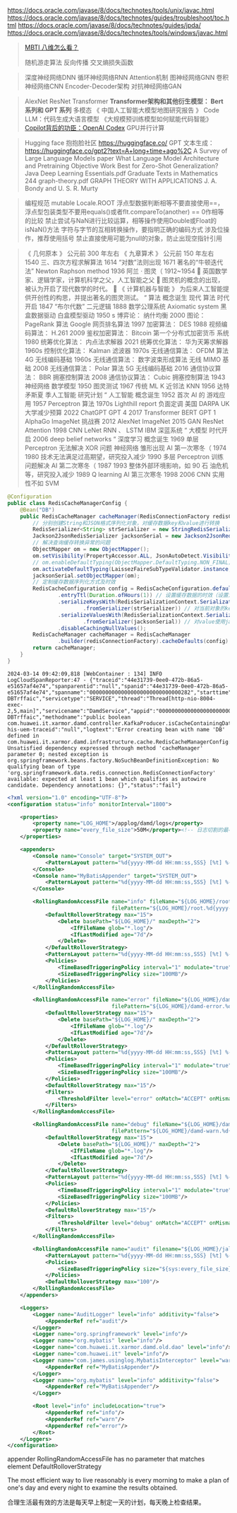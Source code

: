 https://docs.oracle.com/javase/8/docs/technotes/tools/unix/javac.html
https://docs.oracle.com/javase/8/docs/technotes/guides/troubleshoot/toc.html
https://docs.oracle.com/javase/8/docs/technotes/guides/jpda/
https://docs.oracle.com/javase/8/docs/technotes/tools/windows/javac.html

> [MBTI 八维怎么看？](https://www.zhihu.com/question/324564842?utm_id=0)
>
> 随机游走算法 反向传播 交叉熵损失函数

> 深度神经网络DNN 循环神经网络RNN Attention机制 图神经网络GNN 卷积神经网络CNN Encoder-Decoder架构 对抗神经网络GAN

> AlexNet ResNet Transformer **Transformer架构和其他衍生模型： Bert 系列和 GPT 系列** 多模态 
《 中国人工智能大模型地图研究报告 》
Code LLM：代码生成大语言模型
《大规模预训练模型如何赋能代码智能》
[Copilot背后的功臣：OpenAI Codex](https://zhuanlan.zhihu.com/p/414210861)
GPU并行计算

> Hugging face 抱抱脸社区 https://huggingface.co/
GPT
文本生成： https://huggingface.co/gpt2?text=A+long+time+ago%2C
A Survey of Large Language Models paper
What Language Model Architecture and Pretraining Objective Work Best for Zero-Shot Generalization?
Java Deep Learning Essentials.pdf 
Graduate Texts in Mathematics 244 graph-theory.pdf
GRAPH THEORY WITH APPLICATIONS J. A. Bondy and U. S. R. Murty

> 编程规范 mutable Locale.ROOT 
浮点型数据判断相等不要直接使用==，浮点型包装类型不要用equals()或者flt.compareTo(another) == 0作相等的比较
禁止尝试与NaN进行比较运算，相等操作使用Double或Float的isNaN()方法
字符与字节的互相转换操作，要指明正确的编码方式
涉及位操作，推荐使用括号
禁止直接使用可能为null的对象，防止出现空指针引用


>《
几何原本 》 公元前 300 年左右
《
九章算术 》 公元前 150 年左右
1540
三、四次方程求解算法
1614
“对数”法则出现
1671
著名的“牛顿迭代法”
Newton
Raphson method
1936
阿兰
· 图灵（ 1912~1954

英国数学家、逻辑学家，计算机科学之父，人工智能之父

图灵机的概念的出现，被认为开启了现代数学的时代。

《 计算机器与智能 》 为后来人工智能提供开创性的构思，并提出著名的图灵测试。
“
算法 概念诞生 现代
算法 时代开启
1847
“布尔代数”
二元逻辑
1888
数学公理系统
Axiomatic system
黑盒数据驱动
白盒模型驱动
1950
s
博弈论：
纳什均衡
2000
图论：
PageRank 算法
Google
网页排名算法
1997
加密算法：
DES
1988
视频编码算法：
H.261
2009
鉴权加密算法：
Bitcoin
第一个分布式加密货币
系统
1980
统筹优化算法：
内点法求解器
2021
统筹优化算法：
华为天筹求解器
1960s
控制优化算法：
Kalman 滤波器
1970s
无线通信算法：
OFDM 算法
4G
无线编码基础
1960s
无线通信算法：
数字波束形成算法
无线
MIMO 基础
2008
无线通信算法：
Polar
算法
5G
无线编码基础
2016
通信协议算法：
BBR 拥塞控制算法
2008
通信协议算法：
Cubic 拥塞控制算法
1943
神经网络
数学模型
1950
图灵测试
1967
传统
ML
K
近邻法
KNN
1956
达特矛斯夏
季人工智能
研究计划
“
人工智能
概念诞生
1952
首次
AI 的
游戏应用
1957
Perceptron
算法
1970s
Lighthill
report 负面定调
美国
DARPA UK 大学减少预算
2022
ChatGPT
GPT
4
2017
Transformer
BERT
GPT
1
AlphaGo
ImageNet
挑战赛
2012
AlexNet
ImageNet
2015
GAN
ResNet
Attention
1998
CNN
LeNet
RNN
、 LSTM
IBM
深蓝系统
“
大模型
时代开启
2006
deep
belief
networks
“
深度学习
概念诞生
1969
单层
Perceptron
无法解决
XOR 问题
神经网络
雏形出现
AI
第一次寒冬（ 1974 1980
技术无法满足过高期望，研究投入减少
1990
多层
Perceptron
训练问题解决
AI
第二次寒冬（ 1987 1993
整体外部环境影响，如
90 石
油危机等，研究投入减少
1989
Q
learning
AI
第三次寒冬
1998 2006
CNN
实用性不如 SVM

```java
@Configuration
public class RedisCacheManagerConfig {
    @Bean("DB")
    public RedisCacheManager cacheManager(RedisConnectionFactory redisConnectionFactory) {
        // 分别创建String和JSON格式序列化对象，对缓存数据key和value进行转换
        RedisSerializer<String> strSerializer = new StringRedisSerializer();
        Jackson2JsonRedisSerializer jacksonSerial = new Jackson2JsonRedisSerializer(Object.class);
        // 解决查询缓存转换异常的问题
        ObjectMapper om = new ObjectMapper();
        om.setVisibility(PropertyAccessor.ALL, JsonAutoDetect.Visibility.ANY);
        // om.enableDefaultTyping(ObjectMapper.DefaultTyping.NON_FINAL);
        om.activateDefaultTyping(LaissezFaireSubTypeValidator.instance, ObjectMapper.DefaultTyping.NON_FINAL, JsonTypeInfo.As.PROPERTY); // 上面注释过时代码的替代方法
        jacksonSerial.setObjectMapper(om);
        // 定制缓存数据序列化方式及时效
        RedisCacheConfiguration config = RedisCacheConfiguration.defaultCacheConfig()
                .entryTtl(Duration.ofHours(1)) // 设置缓存数据的时效（设置为1了小时）
                .serializeKeysWith(RedisSerializationContext.SerializationPair
                        .fromSerializer(strSerializer)) // 对当前对象的key使用strSerializer这个序列化对象，进行转换
                .serializeValuesWith(RedisSerializationContext.SerializationPair
                        .fromSerializer(jacksonSerial)) // 对value使用jacksonSerial这个序列化对象，进行转换
                .disableCachingNullValues();
        RedisCacheManager cacheManager = RedisCacheManager
                .builder(redisConnectionFactory).cacheDefaults(config).build();
        return cacheManager;
    }
}
```

```log
2024-03-14 09:42:09,818 [WebContainer : 134] INFO  LogCloudSpanReporter:47 - {"traceid":"44e31739-0ee0-472b-86a5-e51657af4e74","spanparentid":"null","spanid":"44e31739-0ee0-472b-86a5-e51657af4e74","spanname":"00000000000000000000000000000282","starttime":"1710380529804","endtime":"1710380529818","duration":14,"st_request_type":"sr","et_request_type":"ss","url":"http://localhost:8004/redis/damdService-DBTrffaic","servicetype":"SERVICE","thread":"Thread[http-nio-8004-exec-2,5,main]","servicename":"DamdService","appid":"00000000000000000000000000000282","subappid":"DamdService","appname":"damd","env":"l30055129","region":"kwe4op","interface":"http://localhost:8004/redis/damdService-DBTrffaic","methodname":"public boolean com.huawei.it.xarmor.damd.controller.KafkaProducer.isCacheContainingData(java.lang.String)","protocol":"SERVICE","userid":"null","clientip":"null","x-his-uem-traceid":"null","logtext":"Error creating bean with name 'DB' defined in com.huawei.it.xarmor.damd.infrastructure.cache.RedisCacheManagerConfig: Unsatisfied dependency expressed through method 'cacheManager' parameter 0; nested exception is org.springframework.beans.factory.NoSuchBeanDefinitionException: No qualifying bean of type 'org.springframework.data.redis.connection.RedisConnectionFactory' available: expected at least 1 bean which qualifies as autowire candidate. Dependency annotations: {}","status":"fail"}
```
```XML
<?xml version="1.0" encoding="UTF-8"?>
<configuration status="info" monitorInterval="1800">

    <properties>
        <property name="LOG_HOME">/applog/damd/logs</property>
        <property name="every_file_size">50M</property><!-- 日志切割的最小单位 -->
    </properties>

    <appenders>
        <Console name="Console" target="SYSTEM_OUT">
            <PatternLayout pattern="%d{yyyy-MM-dd HH:mm:ss,SSS} [%t] %-5p %c{1}:%L - %msg%n"/>
        </Console>
        <Console name="MyBatisAppender" target="SYSTEM_OUT">
            <PatternLayout pattern="%d{yyyy-MM-dd HH:mm:ss,SSS} [%t] %-5p %c{1}:%L - %msg%n"/>
        </Console>

        <RollingRandomAccessFile name="info" fileName="${LOG_HOME}/root.log"
                                 filePattern="${LOG_HOME}/root.%d{yyyy-MM-dd}-%i.log">
            <DefaultRolloverStrategy max="15">
                <Delete basePath="${LOG_HOME}/" maxDepth="2">
                    <IfFileName glob="*.log"/>
                    <IfLastModified age="7d"/>
                </Delete>
            </DefaultRolloverStrategy>
            <PatternLayout pattern="%d{yyyy-MM-dd HH:mm:ss,SSS} [%t] %-5p %c{1}:%L - %msg%n"/>
            <Policies>
                <TimeBasedTriggeringPolicy interval="1" modulate="true"/>
                <SizeBasedTriggeringPolicy size="100MB"/>
            </Policies>
        </RollingRandomAccessFile>

        <RollingRandomAccessFile name="error" fileName="${LOG_HOME}/damd-error.log"
                                 filePattern="${LOG_HOME}/damd-error.%d{yyyy-MM-dd}-%i.log">
            <DefaultRolloverStrategy max="15">
                <Delete basePath="${LOG_HOME}/" maxDepth="2">
                    <IfFileName glob="*.log"/>
                    <IfLastModified age="7d"/>
                </Delete>
            </DefaultRolloverStrategy>
            <PatternLayout pattern="%d{yyyy-MM-dd HH:mm:ss,SSS} [%t] %-5p %c{1}:%L - %msg%n"/>
            <Policies>
                <TimeBasedTriggeringPolicy interval="1" modulate="true"/>
                <SizeBasedTriggeringPolicy size="100MB"/>
            </Policies>
            <DefaultRolloverStrategy max="15"/>
            <Filters>
                <ThresholdFilter level="error" onMatch="ACCEPT" onMismatch="DENY"/>
            </Filters>
        </RollingRandomAccessFile>

        <RollingRandomAccessFile name="debug" fileName="${LOG_HOME}/damd-debug.log"
                                 filePattern="${LOG_HOME}/damd-warn.%d{yyyy-MM-dd}-%i.log">
            <DefaultRolloverStrategy max="15">
                <Delete basePath="${LOG_HOME}/" maxDepth="2">
                    <IfFileName glob="*.log"/>
                    <IfLastModified age="7d"/>
                </Delete>
            </DefaultRolloverStrategy>
            <PatternLayout pattern="%d{yyyy-MM-dd HH:mm:ss,SSS} [%t] %-5p %c{1}:%L - %msg%n"/>
            <Policies>
                <TimeBasedTriggeringPolicy interval="1" modulate="true"/>
                <SizeBasedTriggeringPolicy size="100MB"/>
            </Policies>
            <DefaultRolloverStrategy max="15"/>
            <Filters>
                <ThresholdFilter level="debug" onMatch="ACCEPT" onMismatch="DENY"/>
            </Filters>
        </RollingRandomAccessFile>

        <RollingRandomAccessFile name="audit" filename="${LOG_HOME}/jalor-audit.log"  filepattern="${LOG_HOME}/%d{yyyyMMdd}-%i-jalor-audit.log">
            <PatternLayout pattern="%d{yyyy-MM-dd HH:mm:ss,SSS} [%t] %-5p %c{1}:%L - %msg%n" />
            <Policies>
                <SizeBasedTriggeringPolicy size="${sys:every_file_size}"/>
            </Policies>
            <DefaultRolloverStrategy max="100"/>
        </RollingRandomAccessFile>
    </appenders>

    <Loggers>
        <Logger name="AuditLogger" level="info" additivity="false">
            <AppenderRef ref="audit"/>
        </Logger>
        <Logger name="org.springframework" level="info"/>
        <Logger name="org.mybatis" level="info"/>
        <Logger name="com.huawei.it.xarmor.damd.old.dao" level="info"/>
        <Logger name="com.huawei.it" level="info"/>
        <Logger name="com.james.usinglog.MybatisInterceptor" level="warn" additivity="false">
            <AppenderRef ref="MyBatisAppender"/>
        </Logger>
        <Logger name="org.mybatis" level="info" additivity="false">
            <AppenderRef ref="MyBatisAppender"/>
        </Logger>

        <Root level="info" includeLocation="true">
            <AppenderRef ref="info"/>
            <AppenderRef ref="warn"/>
            <AppenderRef ref="error"/>
        </Root>
    </Loggers>
</configuration>
```

appender RollingRandomAccessFile has no parameter that matches element DefaultRolloverStrategy

The most efficient way to live reasonably is every morning to make a plan of one's day and every night to examine the results obtained.

合理生活最有效的方法是每天早上制定一天的计划，每天晚上检查结果。
